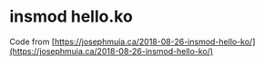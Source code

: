 # insmod hello.ko

Code from [https://josephmuia.ca/2018-08-26-insmod-hello-ko/](https://josephmuia.ca/2018-08-26-insmod-hello-ko/)
